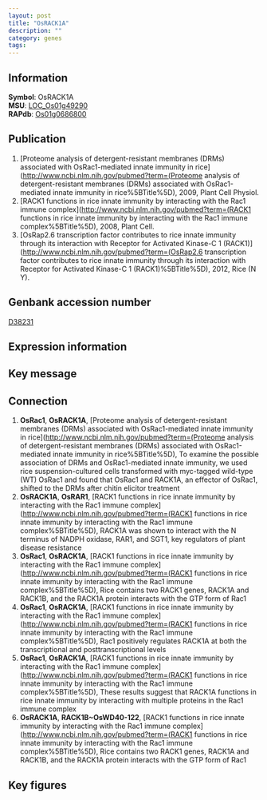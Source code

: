 ```yaml
---
layout: post
title: "OsRACK1A"
description: ""
category: genes
tags: 
---
```


## Information
__Symbol__: OsRACK1A  
__MSU__: [LOC_Os01g49290](http://rice.plantbiology.msu.edu/cgi-bin/ORF_infopage.cgi?orf=LOC_Os01g49290)  
__RAPdb__: [Os01g0686800](http://rapdb.dna.affrc.go.jp/viewer/gbrowse_details/irgsp1?name=Os01g0686800)  

## Publication
1. [Proteome analysis of detergent-resistant membranes (DRMs) associated with OsRac1-mediated innate immunity in rice](http://www.ncbi.nlm.nih.gov/pubmed?term=(Proteome analysis of detergent-resistant membranes (DRMs) associated with OsRac1-mediated innate immunity in rice%5BTitle%5D), 2009, Plant Cell Physiol.
2. [RACK1 functions in rice innate immunity by interacting with the Rac1 immune complex](http://www.ncbi.nlm.nih.gov/pubmed?term=(RACK1 functions in rice innate immunity by interacting with the Rac1 immune complex%5BTitle%5D), 2008, Plant Cell.
3. [OsRap2.6 transcription factor contributes to rice innate immunity through its interaction with Receptor for Activated Kinase-C 1 (RACK1)](http://www.ncbi.nlm.nih.gov/pubmed?term=(OsRap2.6 transcription factor contributes to rice innate immunity through its interaction with Receptor for Activated Kinase-C 1 (RACK1)%5BTitle%5D), 2012, Rice (N Y).

## Genbank accession number
[D38231](http://www.ncbi.nlm.nih.gov/nuccore/D38231)

## Expression information

## Key message

## Connection
1. __OsRac1__, __OsRACK1A__, [Proteome analysis of detergent-resistant membranes (DRMs) associated with OsRac1-mediated innate immunity in rice](http://www.ncbi.nlm.nih.gov/pubmed?term=(Proteome analysis of detergent-resistant membranes (DRMs) associated with OsRac1-mediated innate immunity in rice%5BTitle%5D),  To examine the possible association of DRMs and OsRac1-mediated innate immunity, we used rice suspension-cultured cells transformed with myc-tagged wild-type (WT) OsRac1 and found that OsRac1 and RACK1A, an effector of OsRac1, shifted to the DRMs after chitin elicitor treatment
2. __OsRACK1A__, __OsRAR1__, [RACK1 functions in rice innate immunity by interacting with the Rac1 immune complex](http://www.ncbi.nlm.nih.gov/pubmed?term=(RACK1 functions in rice innate immunity by interacting with the Rac1 immune complex%5BTitle%5D),  RACK1A was shown to interact with the N terminus of NADPH oxidase, RAR1, and SGT1, key regulators of plant disease resistance
3. __OsRac1__, __OsRACK1A__, [RACK1 functions in rice innate immunity by interacting with the Rac1 immune complex](http://www.ncbi.nlm.nih.gov/pubmed?term=(RACK1 functions in rice innate immunity by interacting with the Rac1 immune complex%5BTitle%5D),  Rice contains two RACK1 genes, RACK1A and RACK1B, and the RACK1A protein interacts with the GTP form of Rac1
4. __OsRac1__, __OsRACK1A__, [RACK1 functions in rice innate immunity by interacting with the Rac1 immune complex](http://www.ncbi.nlm.nih.gov/pubmed?term=(RACK1 functions in rice innate immunity by interacting with the Rac1 immune complex%5BTitle%5D),  Rac1 positively regulates RACK1A at both the transcriptional and posttranscriptional levels
5. __OsRac1__, __OsRACK1A__, [RACK1 functions in rice innate immunity by interacting with the Rac1 immune complex](http://www.ncbi.nlm.nih.gov/pubmed?term=(RACK1 functions in rice innate immunity by interacting with the Rac1 immune complex%5BTitle%5D),  These results suggest that RACK1A functions in rice innate immunity by interacting with multiple proteins in the Rac1 immune complex
6. __OsRACK1A__, __RACK1B~OsWD40-122__, [RACK1 functions in rice innate immunity by interacting with the Rac1 immune complex](http://www.ncbi.nlm.nih.gov/pubmed?term=(RACK1 functions in rice innate immunity by interacting with the Rac1 immune complex%5BTitle%5D),  Rice contains two RACK1 genes, RACK1A and RACK1B, and the RACK1A protein interacts with the GTP form of Rac1

## Key figures


